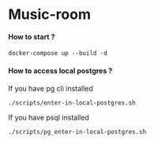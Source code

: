 # Music-room

#### How to start ?

```
docker-compose up --build -d
```

#### How to access local postgres ?

If you have pg cli installed


```
./scripts/enter-in-local-postgres.sh
```

If you have psql installed

```
./scripts/pg_enter-in-local-postgres.sh
```
